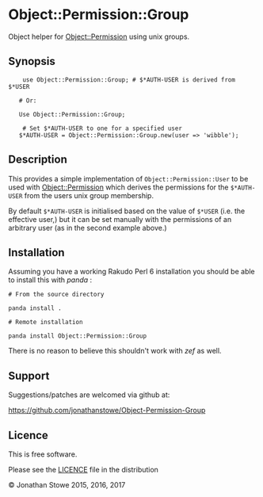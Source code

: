 # Object::Permission::Group

Object helper for [Object::Permission](https://github.com/jonathanstowe/Object-Permission) using unix groups.

## Synopsis

```perl6
	use Object::Permission::Group; # $*AUTH-USER is derived from $*USER

   # Or:

   Use Object::Permission::Group;

	# Set $*AUTH-USER to one for a specified user
   $*AUTH-USER = Object::Permission::Group.new(user => 'wibble');
```

## Description

This provides a simple implementation of ```Object::Permission::User``` to
be used with [Object::Permission](https://github.com/jonathanstowe/Object-Permission) which derives the permissions for the ```$*AUTH-USER``` from the
users unix group membership.

By default ```$*AUTH-USER``` is initialised based on the value of ```$*USER```
(i.e. the effective user,) but it can be set manually with the permissions
of an arbitrary user (as in the second example above.)


## Installation

Assuming you have a working Rakudo Perl 6 installation you should be able to
install this with *panda* :

    # From the source directory
   
    panda install .

    # Remote installation

    panda install Object::Permission::Group

There is no reason to believe this shouldn't work with *zef* as well.

## Support

Suggestions/patches are welcomed via github at:

https://github.com/jonathanstowe/Object-Permission-Group

## Licence

This is free software.

Please see the [LICENCE](LICENCE) file in the distribution

© Jonathan Stowe 2015, 2016, 2017


